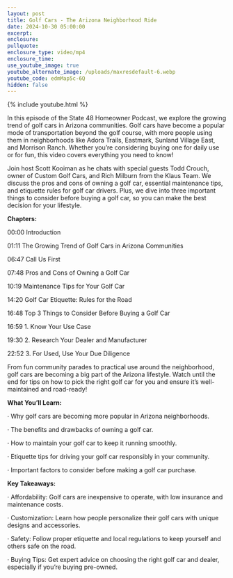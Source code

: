 ```yaml
---
layout: post
title: Golf Cars - The Arizona Neighborhood Ride
date: 2024-10-30 05:00:00
excerpt:
enclosure:
pullquote:
enclosure_type: video/mp4
enclosure_time:
use_youtube_image: true
youtube_alternate_image: /uploads/maxresdefault-6.webp
youtube_code: edmMap5c-6Q
hidden: false
---
```

{% include youtube.html %}

In this episode of the State 48 Homeowner Podcast, we explore the growing trend of golf cars in Arizona communities. Golf cars have become a popular mode of transportation beyond the golf course, with more people using them in neighborhoods like Adora Trails, Eastmark, Sunland Village East, and Morrison Ranch. Whether you’re considering buying one for daily use or for fun, this video covers everything you need to know!

Join host Scott Kooiman as he chats with special guests Todd Crouch, owner of Custom Golf Cars, and Rich Milburn from the Klaus Team. We discuss the pros and cons of owning a golf car, essential maintenance tips, and etiquette rules for golf car drivers. Plus, we dive into three important things to consider before buying a golf car, so you can make the best decision for your lifestyle.

**Chapters:**

00:00 Introduction

01:11 The Growing Trend of Golf Cars in Arizona Communities

06:47 Call Us First

07:48 Pros and Cons of Owning a Golf Car

10:19 Maintenance Tips for Your Golf Car

14:20 Golf Car Etiquette: Rules for the Road

16:48 Top 3 Things to Consider Before Buying a Golf Car

16:59  1. Know Your Use Case

19:30  2. Research Your Dealer and Manufacturer

22:52  3. For Used, Use Your Due Diligence

From fun community parades to practical use around the neighborhood, golf cars are becoming a big part of the Arizona lifestyle. Watch until the end for tips on how to pick the right golf car for you and ensure it’s well-maintained and road-ready!

**What You’ll Learn:**

· Why golf cars are becoming more popular in Arizona neighborhoods.

· The benefits and drawbacks of owning a golf car.

· How to maintain your golf car to keep it running smoothly.

· Etiquette tips for driving your golf car responsibly in your community.

· Important factors to consider before making a golf car purchase.

**Key Takeaways:**

· Affordability: Golf cars are inexpensive to operate, with low insurance and maintenance costs.

· Customization: Learn how people personalize their golf cars with unique designs and accessories.

· Safety: Follow proper etiquette and local regulations to keep yourself and others safe on the road.

· Buying Tips: Get expert advice on choosing the right golf car and dealer, especially if you’re buying pre-owned.